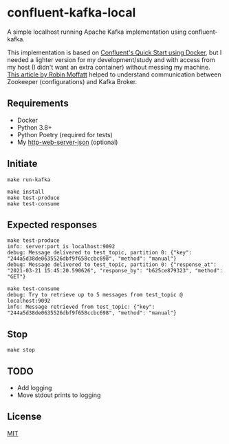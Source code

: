 # confluent-kafka-local

A simple localhost running Apache Kafka implementation using confluent-kafka.

This implementation is based on [Confluent's Quick Start using Docker](https://docs.confluent.io/platform/current/quickstart/ce-docker-quickstart.html), 
but I needed a lighter version for my development/study and with access from my host (I didn't want 
an extra container) without messing my machine. [This article by Robin
Moffatt](https://www.confluent.io/blog/kafka-client-cannot-connect-to-broker-on-aws-on-docker-etc/) 
helped to understand communication between Zookeeper (configurations) and Kafka Broker.

## Requirements
- Docker  
- Python 3.8+  
- Python Poetry (required for tests)  
- My [http-web-server-json](https://github.com/nandoabreu/http-web-server-json) (optional)

## Initiate

```
make run-kafka

make install
make test-produce
make test-consume
```

## Expected responses
```
make test-produce
info: server:port is localhost:9092
debug: Message delivered to test_topic, partition 0: {"key": "244a5d38de0635526dbf9f658ccbc698", "method": "manual"}
debug: Message delivered to test_topic, partition 0: {"response_at": "2021-03-21 15:45:20.590626", "response_by": "b625ce879323", "method": "GET"}
```
```
make test-consume
debug: Try to retrieve up to 5 messages from test_topic @ localhost:9092
info: Message retrieved from test_topic: {"key": "244a5d38de0635526dbf9f658ccbc698", "method": "manual"}
```

## Stop
```
make stop
```

## TODO
- Add logging
- Move stdout prints to logging

## License
[MIT](LICENSE)
